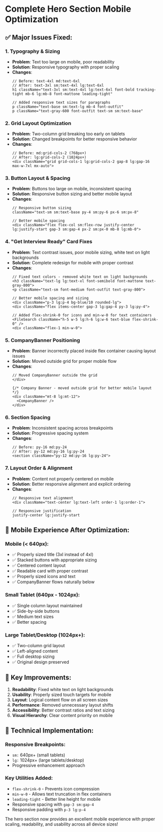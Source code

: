 # Complete Hero Section Mobile Optimization

## ✅ **Major Issues Fixed:**

### 1. **Typography & Sizing**
- **Problem**: Text too large on mobile, poor readability
- **Solution**: Responsive typography with proper scaling
- **Changes**:
  ```tsx
  // Before: text-4xl md:text-6xl
  // After: text-3xl sm:text-4xl lg:text-6xl
  h1 className="text-3xl sm:text-4xl lg:text-6xl font-bold tracking-tight mb-6 lg:mb-8 font-mattone leading-tight"
  
  // Added responsive text sizes for paragraphs
  p className="text-base sm:text-lg mb-4 font-outfit"
  p className="text-gray-600 font-outfit text-sm sm:text-base"
  ```

### 2. **Grid Layout Optimization**
- **Problem**: Two-column grid breaking too early on tablets
- **Solution**: Changed breakpoints for better responsive behavior
- **Changes**:
  ```tsx
  // Before: md:grid-cols-2 (768px+)
  // After: lg:grid-cols-2 (1024px+)
  <div className="grid grid-cols-1 lg:grid-cols-2 gap-8 lg:gap-16 max-w-7xl mx-auto">
  ```

### 3. **Button Layout & Spacing**
- **Problem**: Buttons too large on mobile, inconsistent spacing
- **Solution**: Responsive button sizing and better mobile layout
- **Changes**:
  ```tsx
  // Responsive button sizing
  className="text-sm sm:text-base py-4 sm:py-6 px-6 sm:px-8"
  
  // Better mobile spacing
  <div className="flex flex-col sm:flex-row justify-center lg:justify-start gap-3 sm:gap-4 px-2 sm:px-0 mb-8 lg:mb-0">
  ```

### 4. **"Get Interview Ready" Card Fixes**
- **Problem**: Text contrast issues, poor mobile sizing, white text on light backgrounds
- **Solution**: Complete redesign for mobile with proper contrast
- **Changes**:
  ```tsx
  // Fixed text colors - removed white text on light backgrounds
  <h3 className="text-lg lg:text-xl font-semibold font-mattone text-gray-800">
  <p className="text-sm font-medium font-outfit text-gray-800">
  
  // Better mobile spacing and sizing
  <div className="p-3 lg:p-4 bg-blue/10 rounded-lg">
  <div className="flex items-center gap-3 lg:gap-4 py-3 lg:py-4">
  
  // Added flex-shrink-0 for icons and min-w-0 for text containers
  <FileSearch className="h-5 w-5 lg:h-6 lg:w-6 text-blue flex-shrink-0" />
  <div className="flex-1 min-w-0">
  ```

### 5. **CompanyBanner Positioning**
- **Problem**: Banner incorrectly placed inside flex container causing layout issues
- **Solution**: Moved outside grid for proper mobile flow
- **Changes**:
  ```tsx
  // Moved CompanyBanner outside the grid
  </div>
  
  {/* Company Banner - moved outside grid for better mobile layout */}
  <div className="mt-8 lg:mt-12">
    <CompanyBanner />
  </div>
  ```

### 6. **Section Spacing**
- **Problem**: Inconsistent spacing across breakpoints
- **Solution**: Progressive spacing system
- **Changes**:
  ```tsx
  // Before: py-16 md:py-24
  // After: py-12 md:py-16 lg:py-24
  <section className="py-12 md:py-16 lg:py-24">
  ```

### 7. **Layout Order & Alignment**
- **Problem**: Content not properly centered on mobile
- **Solution**: Better responsive alignment and explicit ordering
- **Changes**:
  ```tsx
  // Responsive text alignment
  <div className="text-center lg:text-left order-1 lg:order-1">
  
  // Responsive justification
  justify-center lg:justify-start
  ```

## 📱 **Mobile Experience After Optimization:**

### **Mobile (< 640px):**
- ✅ Properly sized title (3xl instead of 4xl)
- ✅ Stacked buttons with appropriate sizing
- ✅ Centered content layout
- ✅ Readable card with proper contrast
- ✅ Properly sized icons and text
- ✅ CompanyBanner flows naturally below

### **Small Tablet (640px - 1024px):**
- ✅ Single column layout maintained
- ✅ Side-by-side buttons
- ✅ Medium text sizes
- ✅ Better spacing

### **Large Tablet/Desktop (1024px+):**
- ✅ Two-column grid layout
- ✅ Left-aligned content
- ✅ Full desktop sizing
- ✅ Original design preserved

## 🎯 **Key Improvements:**

1. **Readability**: Fixed white text on light backgrounds
2. **Usability**: Properly sized touch targets for mobile
3. **Layout**: Logical content flow on all screen sizes
4. **Performance**: Removed unnecessary layout shifts
5. **Accessibility**: Better contrast ratios and text sizing
6. **Visual Hierarchy**: Clear content priority on mobile

## 🔧 **Technical Implementation:**

### **Responsive Breakpoints:**
- `sm:` 640px+ (small tablets)
- `lg:` 1024px+ (large tablets/desktop)
- Progressive enhancement approach

### **Key Utilities Added:**
- `flex-shrink-0` - Prevents icon compression
- `min-w-0` - Allows text truncation in flex containers
- `leading-tight` - Better line height for mobile
- Responsive spacing with `gap-3 sm:gap-4`
- Responsive padding with `p-3 lg:p-4`

The hero section now provides an excellent mobile experience with proper scaling, readability, and usability across all device sizes!

